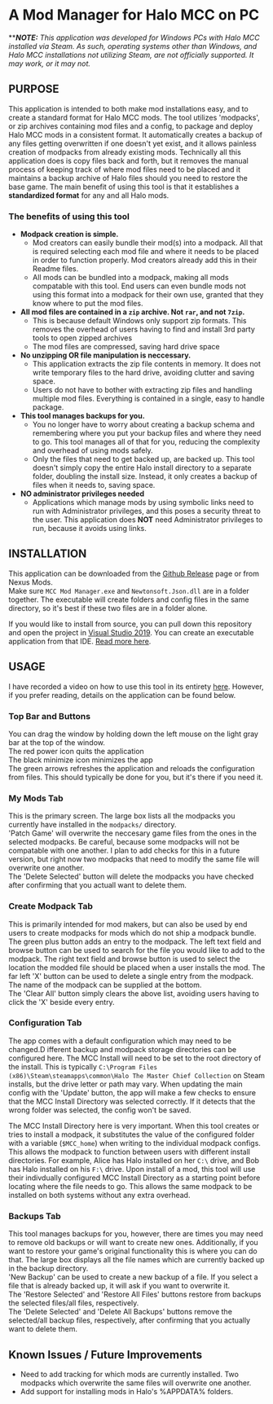 # A Mod Manager for Halo MCC on PC
**_**NOTE:** This application was developed for Windows PCs with Halo MCC installed via Steam. As such, operating systems other
than Windows, and Halo MCC installations not utilizing Steam, are not officially supported. It may work, or it may not._

## PURPOSE
This application is intended to both make mod installations easy, and to create a standard format for Halo MCC mods. The tool
utilizes 'modpacks', or zip archives containing mod files and a config, to package and deploy Halo MCC mods in a consistent
format. It automatically creates a backup of any files getting overwritten if one doesn't yet exist, and it allows painless
creation of modpacks from already existing mods. Technically all this application does is copy files back and forth, but it
removes the manual process of keeping track of where mod files need to be placed and it maintains a backup archive of Halo
files should you need to restore the base game. The main benefit of using this tool is that it establishes a
**standardized format** for any and all Halo mods.

### The benefits of using this tool
- **Modpack creation is simple.**
  - Mod creators can easily bundle their mod(s) into a modpack. All that is required selecting each mod file and where it needs
  to be placed in order to function properly. Mod creators already add this in their Readme files.
  - All mods can be bundled into a modpack, making all mods compatable with this tool. End users can even bundle mods not using
  this format into a modpack for their own use, granted that they know where to put the mod files.
- **All mod files are contained in a `zip` archive. Not `rar`, and not `7zip`.**
  - This is because default Windows only support zip formats. This removes the overhead of users having to find and install
  3rd party tools to open zipped archives
  - The mod files are compressed, saving hard drive space
- **No unzipping OR file manipulation is neccessary.**
  - This application extracts the zip file contents in memory. It does not write temporary files to the hard drive, avoiding
  clutter and saving space.
  - Users do not have to bother with extracting zip files and handling multiple mod files. Everything is contained in a single,
  easy to handle package.
- **This tool manages backups for you.**
  - You no longer have to worry about creating a backup schema and remembering where you put your backup files and where they
  need to go. This tool manages all of that for you, reducing the complexity and overhead of using mods safely.
  - Only the files that need to get backed up, are backed up. This tool doesn't simply copy the entire Halo install directory
  to a separate folder, doubling the install size. Instead, it only creates a backup of files when it needs to, saving space.
- **NO administrator privileges needed**
  - Applications which manage mods by using symbolic links need to run with Administrator privileges, and this poses a security
  threat to the user. This application does **NOT** need Administrator privileges to run, because it avoids using links.

## INSTALLATION
This application can be downloaded from the [Github Release](https://github.com/executionByFork/MCC_Mod_Manager/releases)
page or from Nexus Mods.  
Make sure `MCC Mod Manager.exe` and `Newtonsoft.Json.dll` are in a folder together. The executable will create folders and config files in the same directory, so it's best if these two files are in a folder alone.

If you would like to install from source, you can pull down this repository and open the project in [Visual Studio 2019](https://visualstudio.microsoft.com/vs/).
You can create an executable application from that IDE. [Read more here](https://docs.microsoft.com/en-us/visualstudio/ide/building-and-cleaning-projects-and-solutions-in-visual-studio?view=vs-2019).

## USAGE
I have recorded a video on how to use this tool in its entirety [here](https://www.youtube.com/watch?v=wvRcdXpgIos).
However, if you prefer reading, details on the application can be found below.

### Top Bar and Buttons
You can drag the window by holding down the left mouse on the light gray bar at the top of the window.  
The red power icon quits the application  
The black minimize icon minimizes the app  
The green arrows refreshes the application and reloads the configuration from files. This should typically be done for you,
but it's there if you need it.

### My Mods Tab
This is the primary screen. The large box lists all the modpacks you currently have installed in the `modpacks/` directory.  
'Patch Game' will overwrite the neccesary game files from the ones in the selected modpacks. Be careful, because some modpacks
will not be compatable with one another. I plan to add checks for this in a future version, but right now two modpacks that
need to modify the same file will overwrite one another.  
The 'Delete Selected' button will delete the modpacks you have checked after confirming that you actuall want to delete them.

### Create Modpack Tab
This is primarily intended for mod makers, but can also be used by end users to create modpacks for mods which do not ship a
modpack bundle. The green plus button adds an entry to the modpack. The left text field and browse button can be used to
search for the file you would like to add to the modpack. The right text field and browse button is used to select the
location the modded file should be placed when a user installs the mod. The far left 'X' button can be used to delete a single
entry from the modpack. The name of the modpack can be supplied at the bottom.  
The 'Clear All' button simply clears the above list, avoiding users having to click the 'X' beside every entry.

### Configuration Tab
The app comes with a default configuration which may need to be changed.D ifferent backup and modpack storage directories can
be configured here. The MCC Install will need to be set to the root directory of the install. This is typically
`C:\Program Files (x86)\Steam\steamapps\common\Halo The Master Chief Collection` on Steam installs, but the drive letter or
path may vary. When updating the main config with the 'Update' button, the app will make a few checks to ensure that the MCC
Install Directory was selected correctly. If it detects that the wrong folder was selected, the config won't be saved.

The MCC Install Directory here is very important. When this tool creates or tries to install a modpack, it substitutes the
value of the configured folder with a variable (`$MCC_home`) when writing to the individual modpack configs. This allows the
modpack to function between users with different install directories. For example, Alice has Halo installed on her `C:\` drive,
and Bob has Halo installed on his `F:\` drive. Upon install of a mod, this tool will use their indivdually configured
MCC Install Directory as a starting point before locating where the file needs to go. This allows the same modpack to be
installed on both systems without any extra overhead.

### Backups Tab
This tool manages backups for you, however, there are times you may need to remove old backups or will want to create new ones.
Additionally, if you want to restore your game's original functionality this is where you can do that. The large box displays
all the file names which are currently backed up in the backup directory.  
'New Backup' can be used to create a new backup of a file. If you select a file that is already backed up, it will ask if you
want to overwrite it.  
The 'Restore Selected' and 'Restore All Files' buttons restore from backups the selected files/all files, respectively.  
The 'Delete Selected' and 'Delete All Backups' buttons remove the selected/all backup files, respectively, after confirming
that you actually want to delete them.  

## Known Issues / Future Improvements
- Need to add tracking for which mods are currently installed. Two modpacks which overwrite the same files will overwrite one another.
- Add support for installing mods in Halo's %APPDATA% folders.
